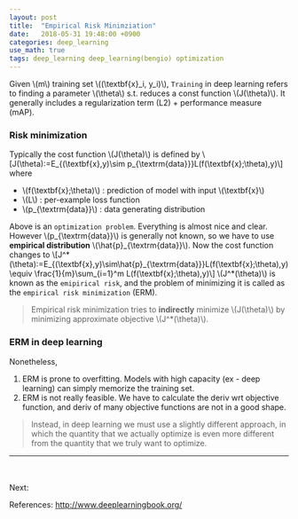 ```yaml
---
layout: post
title:  "Empirical Risk Minimziation"
date:   2018-05-31 19:48:00 +0900
categories: deep_learning
use_math: true
tags: deep_learning deep_learning(bengio) optimization
---
```

Given \\(m\\) training set \\((\textbf\{x}\_i, y_i)\\), `Training` in deep learning refers to finding a parameter \\(\theta\\) s.t. reduces a const function \\(J(\theta)\\). It generally includes a regularization term (L2) + performance measure (mAP).

### Risk minimization
Typically the cost function \\(J(\theta\)\\) is defined by
\\[J(\theta):=E_\{(\textbf\{x\},y)\sim p\_\{\textrm\{data\}\}\}L(f(\textbf\{x\};\theta),y)\\]
where
* \\(f(\textbf\{x\};\theta)\\) : prediction of model with input \\(\textbf\{x\}\\)
* \\(L\\) : per-example loss function
* \\(p\_\{\textrm\{data\}\}\\) : data generating distribution

Above is an `optimization problem`. Everything is almost nice and clear.  
However \\(p\_\{\textrm\{data\}\}\\) is generally not known, so we have to use __empirical distribution__ \\(\hat\{p\}\_\{\textrm\{data\}\}\\). Now the cost function changes to
\\[J^\*(\theta):=E\_\{(\textbf\{x\},y)\sim\hat\{p\}\_\{\textrm\{data\}\}\}L(f(\textbf\{x\};\theta),y)\equiv \frac\{1\}\{m\}\sum\_\{i=1\}^m L(f(\textbf\{x\};\theta),y)\\]
\\(J^\*(\theta)\\) is known as the `emipirical risk`, and the problem of minimizing it is called as the `empirical risk minimization` (ERM).

> Empirical risk minimization tries to __indirectly__ minimize \\(J(\theta)\\) by minimizing approximate objective \\(J^\*(\theta)\\). 


### ERM in deep learning

Nonetheless,
1. ERM is prone to overfitting. Models with high capacity (ex - deep learning) can simply memorize the training set.
2. ERM is not really feasible. We have to calculate the deriv wrt objective function, and deriv of many objective functions are not in a good shape.

> Instead, in deep learning we must use a slightly different approach, in which the quantity that we actually optimize is even more different from the quantity that we truly want to optimize.

<hr/>
<br/>
<br/>
Next:  


References:
<a href="http://www.deeplearningbook.org/" target="_blank">http://www.deeplearningbook.org/</a>

